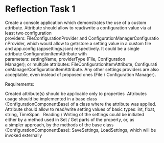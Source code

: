 # Reflection Task 1
Create a console application which demonstrates the use of a custom attribute. Attribute should allow to read/write a configuration value via at least two configuration providers: FileConfigurationProvider and ConfigurationManagerConfigurationProvider, which would allow to get/store a setting value in a custom file and app.config (appsettings.json) respectively. It could be a single attribute ConfigurationItemAttribute with parameters: settingName, providerType (File, Configuration Manager); or multiple attributes: FileConfigurationItemAttribute, ConfigurationManagerConfigurationItemAttribute. Any other settings providers are also acceptable, even instead of proposed ones (File / Configuration Manager). 

Requirements: 

Created attribute(s) should be applicable only to properties 
Attributes usage should be implemented in a base class (ConfigurationComponentBase) of a class where the attribute was applied. 
Attribute should allow to read/write setting values of basic types: int, float, string, TimeSpan  
Reading / Writing of the settings could be initiated either by a method used in Set / Get parts of the property, or, as a simpler approach, by the methods of the base class (ConfigurationComponentBase): SaveSettings, LoadSettings, which will be invoked externally 


